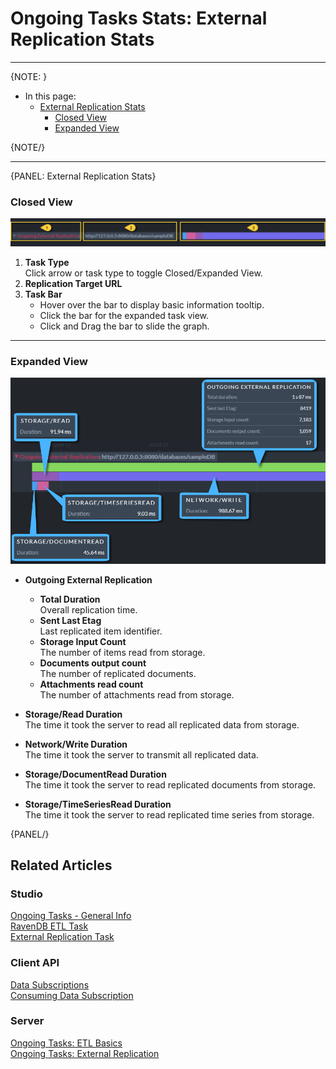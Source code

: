 ﻿# Ongoing Tasks Stats: External Replication Stats
---

{NOTE: }

* In this page:  
   * [External Replication Stats](../../../../studio/database/stats/ongoing-tasks-stats/external-replication-stats#external-replication-stats)  
      * [Closed View](../../../../studio/database/stats/ongoing-tasks-stats/external-replication-stats#closed-view)  
      * [Expanded View](../../../../studio/database/stats/ongoing-tasks-stats/external-replication-stats#expanded-view)  

{NOTE/}

---

{PANEL: External Replication Stats}

### Closed View

![External Replication Stats Closed View](images/stats-view-07-external-replication-closed-view.png "External Replication Stats Closed View")

1. **Task Type**  
   Click arrow or task type to toggle Closed/Expanded View.  
2. **Replication Target URL**  
3. **Task Bar**  
    * Hover over the bar to display basic information tooltip.  
    * Click the bar for the expanded task view.  
    * Click and Drag the bar to slide the graph.  

---

### Expanded View

![External Replication Stats Expanded View](images/stats-view-08-external-replication-expanded-view.png "External Replication Stats Expanded View")

* **Outgoing External Replication**  
     * **Total Duration**  
       Overall replication time.  
     * **Sent Last Etag**  
       Last replicated item identifier.  
     * **Storage Input Count**  
       The number of items read from storage.  
     * **Documents output count**  
       The number of replicated documents.  
     * **Attachments read count**  
       The number of attachments read from storage.  

* **Storage/Read Duration**  
  The time it took the server to read all replicated data from storage.  

* **Network/Write Duration**  
  The time it took the server to transmit all replicated data.  

* **Storage/DocumentRead Duration**  
  The time it took the server to read replicated documents from storage.  

* **Storage/TimeSeriesRead Duration**  
  The time it took the server to read replicated time series from storage.  

{PANEL/}


## Related Articles  

### Studio  
[Ongoing Tasks - General Info](../../../../studio/database/tasks/ongoing-tasks/general-info)  
[RavenDB ETL Task](../../../../studio/database/tasks/ongoing-tasks/ravendb-etl-task)  
[External Replication Task](../../../../studio/database/tasks/ongoing-tasks/external-replication-task)  
### Client API  
[Data Subscriptions](../../../../client-api/data-subscriptions/what-are-data-subscriptions)  
[Consuming Data Subscription](../../../../client-api/data-subscriptions/consumption/how-to-consume-data-subscription)  

### Server  
[Ongoing Tasks: ETL Basics](../../../../server/ongoing-tasks/etl/basics#ongoing-tasks-etl-basics)  
[Ongoing Tasks: External Replication](../../../../server/ongoing-tasks/external-replication)  
